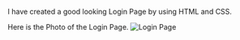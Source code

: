 I have created a good looking Login Page by using HTML and CSS.

Here is the Photo of the Login Page.
![Login Page](https://user-images.githubusercontent.com/107243584/207623381-8bee30c6-fa5d-41a1-8e4e-9e793bc8caba.png)
